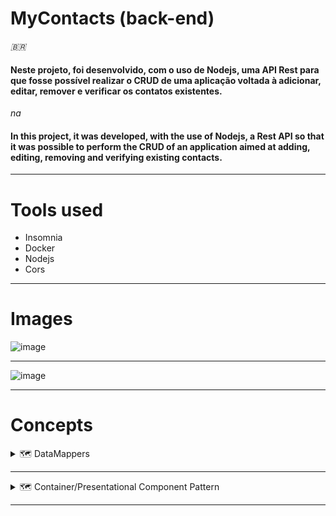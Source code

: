 # MyContacts (back-end)

_🇧🇷_

#### Neste projeto, foi desenvolvido, com o uso de Nodejs, uma API Rest para que fosse possível realizar o CRUD de uma aplicação voltada à adicionar, editar, remover e verificar os contatos existentes.

_na_

#### In this project, it was developed, with the use of Nodejs, a Rest API so that it was possible to perform the CRUD of an application aimed at adding, editing, removing and verifying existing contacts.
___

# Tools used

- Insomnia
- Docker
- Nodejs
- Cors

___

# Images

![image](https://user-images.githubusercontent.com/75763403/130329676-7cf08927-e6d3-4553-8281-bcb14a20a0a3.png)

___

![image](https://user-images.githubusercontent.com/75763403/130329688-0e75f020-e74d-487c-8ee3-0e5c84744b97.png)

___

# Concepts

<details>
<summary>🗺️ DataMappers</summary>

- A pattern to transfer bidirecional data between the *domain* and the *persistence*. In this application case, between the frontend and the backend.

</details>


---

<details>
<summary>🗺️ Container/Presentational Component Pattern</summary>

- Logic + UI mixed
- Big Components
- More chances to break the code
- Manutability and scability worst
- Components with so much responsability (SRP of SOLID)
- The objective of this pattern is to **break apart Logic and the UI**

</details>


---